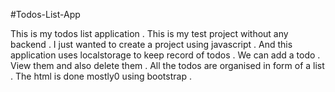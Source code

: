 #Todos-List-App

This is my todos list application . This is my test project without any backend . I just wanted to create a project using javascript . 
And this application uses localstorage to keep record of todos . We can add a todo . View them and also delete them . All the todos are organised in form of a list .
The html is done mostly0 using bootstrap . 